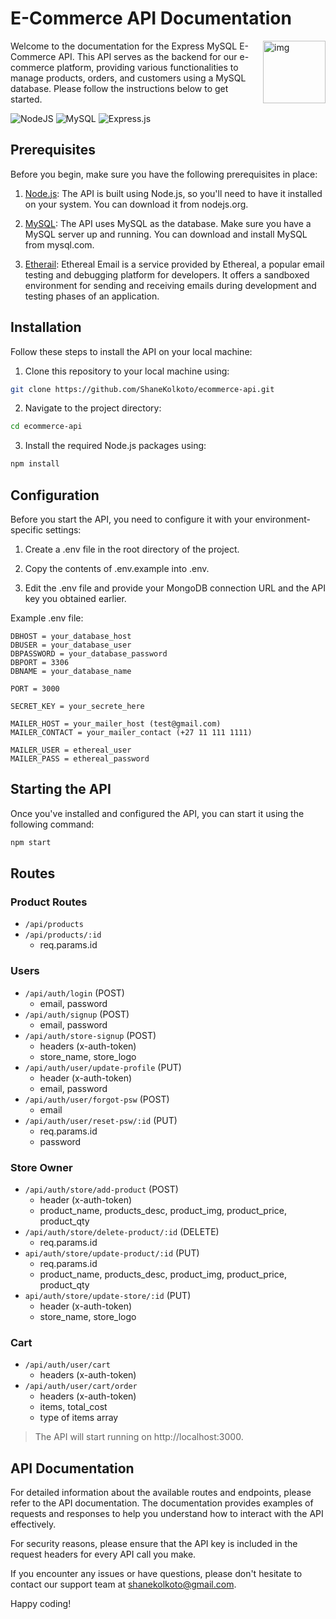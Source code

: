# E-Commerce API Documentation
<img align="right" alt="img" height="100px;" src="https://avatars.githubusercontent.com/u/93946405?v=4" />
Welcome to the documentation for the Express MySQL E-Commerce API. This API serves as the backend for our e-commerce platform, providing various functionalities to manage products, orders, and customers using a MySQL database. Please follow the instructions below to get started.

![NodeJS](https://img.shields.io/badge/node.js-6DA55F?style=for-the-badge&logo=node.js&logoColor=white)
![MySQL](https://img.shields.io/badge/mysql-%2300f.svg?style=for-the-badge&logo=mysql&logoColor=white)
![Express.js](https://img.shields.io/badge/express.js-%23404d59.svg?style=for-the-badge&logo=express&logoColor=%2361DAFB)

## Prerequisites
Before you begin, make sure you have the following prerequisites in place:

1. [Node.js](https://nodejs.org/en): The API is built using Node.js, so you'll need to have it installed on your system. You can download it from nodejs.org.

2. [MySQL](https://www.mysql.com/): The API uses MySQL as the database. Make sure you have a MySQL server up and running. You can download and install MySQL from mysql.com.

3. [Etherail](https://ethereal.email/): Ethereal Email is a service provided by Ethereal, a popular email testing and debugging platform for developers. It offers a sandboxed environment for sending and receiving emails during development and testing phases of an application.

## Installation
Follow these steps to install the API on your local machine:

1. Clone this repository to your local machine using:

```bash
git clone https://github.com/ShaneKolkoto/ecommerce-api.git
```
2. Navigate to the project directory:
```bash
cd ecommerce-api
```
3. Install the required Node.js packages using:
```bash
npm install
```
## Configuration
Before you start the API, you need to configure it with your environment-specific settings:

1. Create a .env file in the root directory of the project.

2. Copy the contents of .env.example into .env.

3. Edit the .env file and provide your MongoDB connection URL and the API key you obtained earlier.

Example .env file:

```env
DBHOST = your_database_host
DBUSER = your_database_user
DBPASSWORD = your_database_password
DBPORT = 3306
DBNAME = your_database_name

PORT = 3000

SECRET_KEY = your_secrete_here

MAILER_HOST = your_mailer_host (test@gmail.com)
MAILER_CONTACT = your_mailer_contact (+27 11 111 1111)

MAILER_USER = ethereal_user
MAILER_PASS = ethereal_password
```

## Starting the API
Once you've installed and configured the API, you can start it using the following command:

```bash
npm start
```

## Routes
### Product Routes
- `/api/products`
- `/api/products/:id`
    - req.params.id
### Users
- `/api/auth/login` (POST)
    - email, password
- `/api/auth/signup` (POST)
    - email, password
- `/api/auth/store-signup` (POST)
    - headers (x-auth-token)
    - store_name, store_logo
- `/api/auth/user/update-profile` (PUT)
    - header (x-auth-token)
    - email, password
- `/api/auth/user/forgot-psw` (POST)
    - email
- `/api/auth/user/reset-psw/:id` (PUT)
    - req.params.id
    - password
### Store Owner
- `/api/auth/store/add-product` (POST)
    - header (x-auth-token)
    - product_name, products_desc, product_img, product_price, product_qty
- `/api/auth/store/delete-product/:id` (DELETE)
    - req.params.id
- `api/auth/store/update-product/:id` (PUT)
    - req.params.id
    - product_name, products_desc, product_img, product_price, product_qty
- `api/auth/store/update-store/:id` (PUT)
    - header (x-auth-token)
    - store_name, store_logo
### Cart
- `/api/auth/user/cart`
    - headers (x-auth-token)
- `/api/auth/user/cart/order`
    - headers (x-auth-token)
    - items, total_cost 
    - type of items array

> The API will start running on http://localhost:3000.

## API Documentation
For detailed information about the available routes and endpoints, please refer to the API documentation. The documentation provides examples of requests and responses to help you understand how to interact with the API effectively.

For security reasons, please ensure that the API key is included in the request headers for every API call you make.

If you encounter any issues or have questions, please don't hesitate to contact our support team at shanekolkoto@gmail.com.

Happy coding!